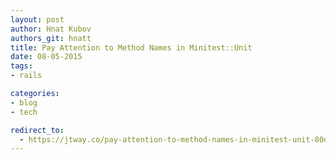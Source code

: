 ```yaml
---
layout: post
author: Hnat Kubov
authors_git: hnatt
title: Pay Attention to Method Names in Minitest::Unit
date: 08-05-2015
tags:
- rails

categories:
- blog
- tech

redirect_to:
  - https://jtway.co/pay-attention-to-method-names-in-minitest-unit-80de16d9c05f
---
```

